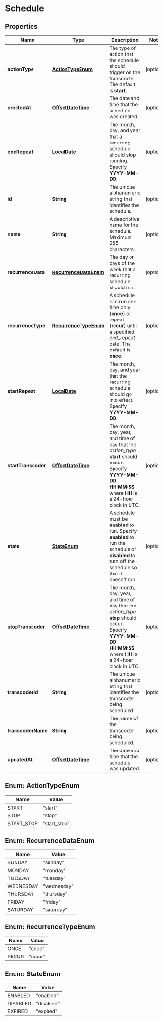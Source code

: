 
# Schedule

## Properties
Name | Type | Description | Notes
------------ | ------------- | ------------- | -------------
**actionType** | [**ActionTypeEnum**](#ActionTypeEnum) | The type of action that the schedule should trigger on the transcoder. The default is **start**. |  [optional]
**createdAt** | [**OffsetDateTime**](OffsetDateTime.md) | The date and time that the schedule was created. |  [optional]
**endRepeat** | [**LocalDate**](LocalDate.md) | The month, day, and year that a recurring schedule should stop running. Specify **YYYY-MM-DD**. |  [optional]
**id** | **String** | The unique alphanumeric string that identifies the schedule. |  [optional]
**name** | **String** | A descriptive name for the schedule. Maximum 255 characters. |  [optional]
**recurrenceData** | [**RecurrenceDataEnum**](#RecurrenceDataEnum) | The day or days of the week that a recurring schedule should run. |  [optional]
**recurrenceType** | [**RecurrenceTypeEnum**](#RecurrenceTypeEnum) | A schedule can run one time only (**once**) or repeat (**recur**) until a specified *end_repeat* date. The default is **once**. |  [optional]
**startRepeat** | [**LocalDate**](LocalDate.md) | The month, day, and year that the recurring schedule should go into effect. Specify **YYYY-MM-DD**. |  [optional]
**startTranscoder** | [**OffsetDateTime**](OffsetDateTime.md) | The month, day, year, and time of day that the *action_type* **start** should occur. Specify **YYYY-MM-DD HH:MM:SS** where **HH** is a 24-hour clock in UTC. |  [optional]
**state** | [**StateEnum**](#StateEnum) | A schedule must be **enabled** to run. Specify **enabled** to run the schedule or **disabled** to turn off the schedule so that it doesn&#39;t run. |  [optional]
**stopTranscoder** | [**OffsetDateTime**](OffsetDateTime.md) | The month, day, year, and time of day that the *action_type* **stop** should occur. Specify **YYYY-MM-DD HH:MM:SS** where **HH** is a 24-hour clock in UTC. |  [optional]
**transcoderId** | **String** | The unique alphanumeric string that identifies the transcoder being scheduled. |  [optional]
**transcoderName** | **String** | The name of the transcoder being scheduled. |  [optional]
**updatedAt** | [**OffsetDateTime**](OffsetDateTime.md) | The date and time that the schedule was updated. |  [optional]


<a name="ActionTypeEnum"></a>
## Enum: ActionTypeEnum
Name | Value
---- | -----
START | &quot;start&quot;
STOP | &quot;stop&quot;
START_STOP | &quot;start_stop&quot;


<a name="RecurrenceDataEnum"></a>
## Enum: RecurrenceDataEnum
Name | Value
---- | -----
SUNDAY | &quot;sunday&quot;
MONDAY | &quot;monday&quot;
TUESDAY | &quot;tuesday&quot;
WEDNESDAY | &quot;wednesday&quot;
THURSDAY | &quot;thursday&quot;
FRIDAY | &quot;friday&quot;
SATURDAY | &quot;saturday&quot;


<a name="RecurrenceTypeEnum"></a>
## Enum: RecurrenceTypeEnum
Name | Value
---- | -----
ONCE | &quot;once&quot;
RECUR | &quot;recur&quot;


<a name="StateEnum"></a>
## Enum: StateEnum
Name | Value
---- | -----
ENABLED | &quot;enabled&quot;
DISABLED | &quot;disabled&quot;
EXPIRED | &quot;expired&quot;



